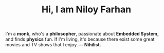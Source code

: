 <h1 align="center">Hi,  I am Niloy Farhan</h1>
<br/>
<p align="centr">I'm a <strong>monk</strong>, who's a <strong>philosopher</strong>, passionate about <strong>Embedded System,</strong> and finds <strong>physics</strong> fun. If I'm living, it's because there exist some great movies and TV shows that I enjoy. 
  <strong>-- Nihilist.</strong>
<br/>
<br/>
